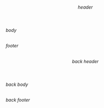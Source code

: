 <stellar-card flippable>
    <div>
        <header>
            <h6>header</h6>
        </header>
        <section>
            <h6>body</h6>
        </section>
        <footer>
            <h6>footer</h6>
        </footer>
    </div>
    <div slot="back">
        <header>
            <h6>back header</h6>
        </header>
        <section>
            <h6>back body</h6>
        </section>
        <footer>
            <h6>back footer</h6>
        </footer>
    </div>
</stellar-card>
